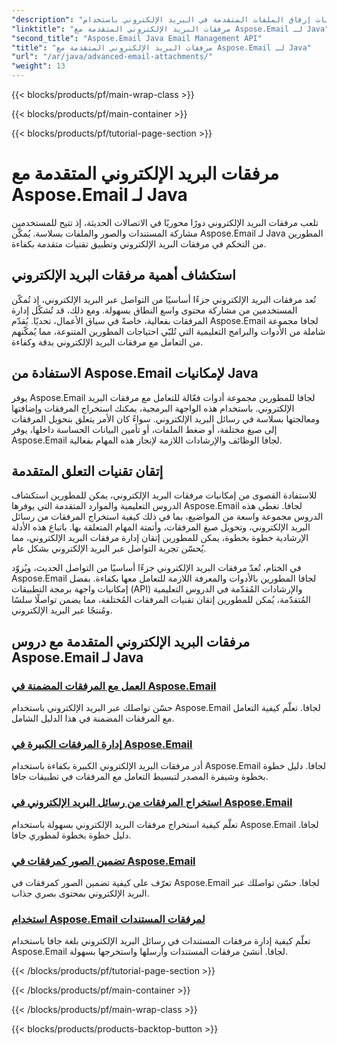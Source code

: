 ```yaml
---
"description": "أتقن تقنيات إرفاق الملفات المتقدمة في البريد الإلكتروني باستخدام Aspose.Email لجافا. استكشف دروسًا تعليمية حول كيفية التعامل مع المرفقات بكفاءة."
"linktitle": "مرفقات البريد الإلكتروني المتقدمة مع Aspose.Email لـ Java"
"second_title": "Aspose.Email Java Email Management API"
"title": "مرفقات البريد الإلكتروني المتقدمة مع Aspose.Email لـ Java"
"url": "/ar/java/advanced-email-attachments/"
"weight": 13
---
```


{{< blocks/products/pf/main-wrap-class >}}

{{< blocks/products/pf/main-container >}}

{{< blocks/products/pf/tutorial-page-section >}}

# مرفقات البريد الإلكتروني المتقدمة مع Aspose.Email لـ Java


تلعب مرفقات البريد الإلكتروني دورًا محوريًا في الاتصالات الحديثة، إذ تتيح للمستخدمين مشاركة المستندات والصور والملفات بسلاسة. يُمكّن Aspose.Email لـ Java المطورين من التحكم في مرفقات البريد الإلكتروني وتطبيق تقنيات متقدمة بكفاءة.

## استكشاف أهمية مرفقات البريد الإلكتروني

تُعد مرفقات البريد الإلكتروني جزءًا أساسيًا من التواصل عبر البريد الإلكتروني، إذ تُمكّن المستخدمين من مشاركة محتوى واسع النطاق بسهولة. ومع ذلك، قد تُشكّل إدارة المرفقات بفعالية، خاصةً في سياق الأعمال، تحديًا. يُقدّم Aspose.Email لجافا مجموعة شاملة من الأدوات والبرامج التعليمية التي تُلبّي احتياجات المطورين المتنوعة، مما يُمكّنهم من التعامل مع مرفقات البريد الإلكتروني بدقة وكفاءة.

## الاستفادة من Aspose.Email لإمكانيات Java

يوفر Aspose.Email لجافا للمطورين مجموعة أدوات فعّالة للتعامل مع مرفقات البريد الإلكتروني. باستخدام هذه الواجهة البرمجية، يمكنك استخراج المرفقات وإضافتها ومعالجتها بسلاسة في رسائل البريد الإلكتروني. سواءً كان الأمر يتعلق بتحويل المرفقات إلى صيغ مختلفة، أو ضغط الملفات، أو تأمين البيانات الحساسة داخلها، يوفر Aspose.Email لجافا الوظائف والإرشادات اللازمة لإنجاز هذه المهام بفعالية.

## إتقان تقنيات التعلق المتقدمة

للاستفادة القصوى من إمكانيات مرفقات البريد الإلكتروني، يمكن للمطورين استكشاف الدروس التعليمية والموارد المتقدمة التي يوفرها Aspose.Email لجافا. تغطي هذه الدروس مجموعة واسعة من المواضيع، بما في ذلك كيفية استخراج المرفقات من رسائل البريد الإلكتروني، وتحويل صيغ المرفقات، وأتمتة المهام المتعلقة بها. باتباع هذه الأدلة الإرشادية خطوة بخطوة، يمكن للمطورين إتقان إدارة مرفقات البريد الإلكتروني، مما يُحسّن تجربة التواصل عبر البريد الإلكتروني بشكل عام.

في الختام، تُعدّ مرفقات البريد الإلكتروني جزءًا أساسيًا من التواصل الحديث، ويُزوّد Aspose.Email لجافا المطورين بالأدوات والمعرفة اللازمة للتعامل معها بكفاءة. بفضل إمكانيات واجهة برمجة التطبيقات (API) والإرشادات المُقدّمة في الدروس التعليمية المُتقدّمة، يُمكن للمطورين إتقان تقنيات المرفقات المُختلفة، مما يضمن تواصلًا سلسًا ومُنتجًا عبر البريد الإلكتروني.

## مرفقات البريد الإلكتروني المتقدمة مع دروس Aspose.Email لـ Java
### [العمل مع المرفقات المضمنة في Aspose.Email](./working-with-inline-attachments/)
حسّن تواصلك عبر البريد الإلكتروني باستخدام Aspose.Email لجافا. تعلّم كيفية التعامل مع المرفقات المضمنة في هذا الدليل الشامل.
### [إدارة المرفقات الكبيرة في Aspose.Email](./managing-large-attachments/)
أدر مرفقات البريد الإلكتروني الكبيرة بكفاءة باستخدام Aspose.Email لجافا. دليل خطوة بخطوة وشيفرة المصدر لتبسيط التعامل مع المرفقات في تطبيقات جافا.
### [استخراج المرفقات من رسائل البريد الإلكتروني في Aspose.Email](./extracting-attachments-from-email-messages/)
تعلّم كيفية استخراج مرفقات البريد الإلكتروني بسهولة باستخدام Aspose.Email لجافا. دليل خطوة بخطوة لمطوري جافا.
### [تضمين الصور كمرفقات في Aspose.Email](./embedding-images-as-attachments/)
تعرّف على كيفية تضمين الصور كمرفقات في Aspose.Email لجافا. حسّن تواصلك عبر البريد الإلكتروني بمحتوى بصري جذاب.
### [استخدام Aspose.Email لمرفقات المستندات](./using-aspose-email-for-document-attachments/)
تعلّم كيفية إدارة مرفقات المستندات في رسائل البريد الإلكتروني بلغة جافا باستخدام Aspose.Email لجافا. أنشئ مرفقات المستندات وأرسلها واستخرجها بسهولة.

{{< /blocks/products/pf/tutorial-page-section >}}

{{< /blocks/products/pf/main-container >}}

{{< /blocks/products/pf/main-wrap-class >}}

{{< blocks/products/products-backtop-button >}}